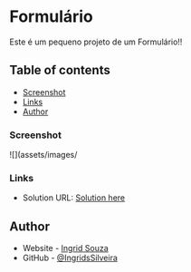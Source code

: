 # Formulário

Este é um pequeno projeto de um Formulário!! 

## Table of contents

- [Screenshot](#screenshot)
- [Links](#links)
- [Author](#author)

### Screenshot

![](assets/images/
### Links

- Solution URL: [Solution here](https://ingridssilveira.github.io/form/)

## Author

- Website - [Ingrid Souza](https://ingridssilveira.github.io/IngridSouza)
- GitHub - [@IngridsSilveira](https://github.com/IngridsSilveira)